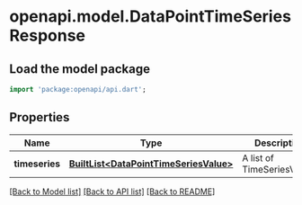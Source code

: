 # openapi.model.DataPointTimeSeriesResponse

## Load the model package
```dart
import 'package:openapi/api.dart';
```

## Properties
Name | Type | Description | Notes
------------ | ------------- | ------------- | -------------
**timeseries** | [**BuiltList&lt;DataPointTimeSeriesValue&gt;**](DataPointTimeSeriesValue.md) | A list of TimeSeriesValues | [optional] 

[[Back to Model list]](../README.md#documentation-for-models) [[Back to API list]](../README.md#documentation-for-api-endpoints) [[Back to README]](../README.md)


